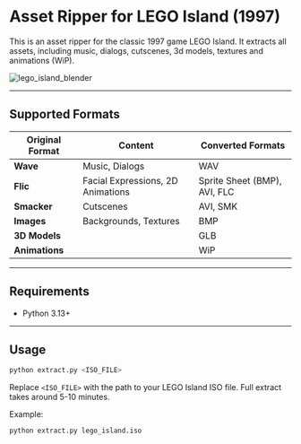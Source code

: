 # Asset Ripper for LEGO Island (1997)

This is an asset ripper for the classic 1997 game LEGO Island. It extracts all assets, including music, dialogs, cutscenes, 3d models, textures and animations (WiP).

![lego_island_blender](https://github.com/user-attachments/assets/a0587ce7-7241-4262-ad6d-78dfae8bea8f)


---

## Supported Formats

| Original Format  | Content                             | Converted Formats          |
|------------------|-------------------------------------|----------------------------|
| **Wave**         | Music, Dialogs                      | WAV                        |
| **Flic**         | Facial Expressions, 2D Animations   | Sprite Sheet (BMP), AVI, FLC |
| **Smacker**      | Cutscenes                           | AVI, SMK                   |
| **Images**       | Backgrounds, Textures               | BMP                        |
| **3D Models**    |                                     | GLB                        |
| **Animations**   |                                     | WiP                        | 

---

## Requirements

- Python 3.13+

---

## Usage

```bash
python extract.py <ISO_FILE>
```

Replace `<ISO_FILE>` with the path to your LEGO Island ISO file. Full extract takes around 5-10 minutes.

Example:

```bash
python extract.py lego_island.iso
```
